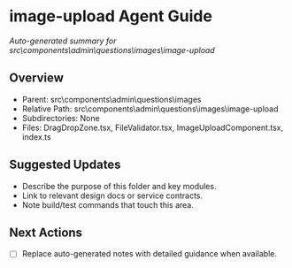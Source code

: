 ﻿# image-upload Agent Guide
*Auto-generated summary for src\components\admin\questions\images\image-upload*

## Overview
- Parent: src\components\admin\questions\images
- Relative Path: src\components\admin\questions\images\image-upload
- Subdirectories: None
- Files: DragDropZone.tsx, FileValidator.tsx, ImageUploadComponent.tsx, index.ts

## Suggested Updates
- Describe the purpose of this folder and key modules.
- Link to relevant design docs or service contracts.
- Note build/test commands that touch this area.

## Next Actions
- [ ] Replace auto-generated notes with detailed guidance when available.

